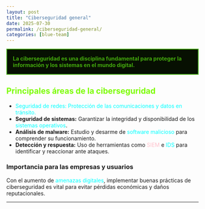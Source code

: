 ```yaml
---
layout: post
title: "Ciberseguridad general"
date: 2025-07-30
permalink: /ciberseguridad-general/
categories: [blue-team]
---
```


<div style="border:2px solid #44ab0dff; padding:15px; background-color:#071002ff; color:#44ab0dff; font-weight:bold; margin-bottom:30px;">La ciberseguridad es una disciplina fundamental para proteger la información y los sistemas en el mundo digital.</div>

<h2 style="color:#7CFC00;">Principales áreas de la ciberseguridad </h2>

- <span style="color: #00FFFF;">Seguridad de redes: Protección de las comunicaciones y datos en tránsito. </span>
- **Seguridad de sistemas:** Garantizar la integridad y disponibilidad de los  <span style="color: #00FFFF;">sistemas operativos</span>.
- **Análisis de malware:** Estudio y desarme de <span style="color: #00FFFF;">software malicioso</span> para comprender su funcionamiento.
- **Detección y respuesta:** Uso de herramientas como <span style="color: #FFC0CB;">SIEM</span> e <span style="color: #00FFFF;">IDS</span> para identificar y reaccionar ante ataques.

### Importancia para las empresas y usuarios

Con el aumento de <span style="color: #00FFFF;">amenazas digitales</span>, implementar buenas prácticas de ciberseguridad es vital para evitar pérdidas económicas y daños reputacionales.

---

